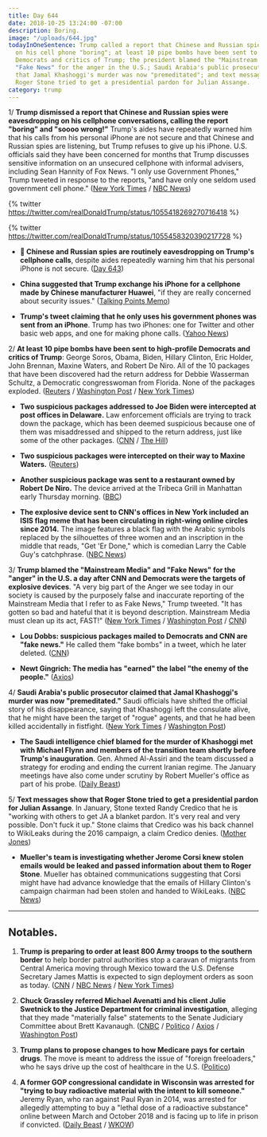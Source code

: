 ```yaml
---
title: Day 644
date: 2018-10-25 13:24:00 -07:00
description: Boring.
image: "/uploads/644.jpg"
todayInOneSentence: Trump called a report that Chinese and Russian spies were eavesdropping
  on his cell phone "boring"; at least 10 pipe bombs have been sent to high-profile
  Democrats and critics of Trump; the president blamed the "Mainstream Media" and
  "Fake News" for the anger in the U.S.; Saudi Arabia's public prosecutor claimed
  that Jamal Khashoggi's murder was now "premeditated"; and text messages show that
  Roger Stone tried to get a presidential pardon for Julian Assange.
category: trump
---
```


1/ **Trump dismissed a report that Chinese and Russian spies were eavesdropping on his cellphone conversations, calling the report "boring" and "soooo wrong!"** Trump's aides have repeatedly warned him that his calls from his personal iPhone are not secure and that Chinese and Russian spies are listening, but Trump refuses to give up his iPhone. U.S. officials said they have been concerned for months that Trump discusses sensitive information on an unsecured cellphone with informal advisers, including Sean Hannity of Fox News. "I only use Government Phones," Trump tweeted in response to the reports, "and have only one seldom used government cell phone." ([New York Times](https://www.nytimes.com/2018/10/25/us/politics/trump-cellphone-china-russia.html) / [NBC News](https://www.nbcnews.com/politics/donald-trump/u-s-officials-concerned-trump-discussing-sensitive-information-unsecured-cellphone-n924376))

{% twitter https://twitter.com/realDonaldTrump/status/1055418269270716418 %}

{% twitter https://twitter.com/realDonaldTrump/status/1055458320390217728 %}

* **📌 Chinese and Russian spies are routinely eavesdropping on Trump's cellphone calls**, despite aides repeatedly warning him that his personal iPhone is not secure. ([Day 643](https://whatthefuckjusthappenedtoday.com/2018/10/24/day-643/#7-chinese-and-russian-spies-are-rout))

* **China suggested that Trump exchange his iPhone for a cellphone made by Chinese manufacturer Huawei**, "if they are really concerned about security issues." ([Talking Points Memo](https://talkingpointsmemo.com/news/china-denies-nyt-trump-iphone-spying-report))

* **Trump's tweet claiming that he only uses his government phones was sent from an iPhone**. Trump has two iPhones: one for Twitter and other basic web apps, and one for making phone calls. ([Yahoo News](https://finance.yahoo.com/news/trump-tweet-claiming-apos-only-181337023.html))

2/ **At least 10 pipe bombs have been sent to high-profile Democrats and critics of Trump**: George Soros, Obama, Biden, Hillary Clinton, Eric Holder, John Brennan, Maxine Waters, and Robert De Niro. All of the 10 packages that have been discovered had the return address for Debbie Wasserman Schultz, a Democratic congresswoman from Florida. None of the packages exploded. ([Reuters](https://www.reuters.com/article/us-usa-packages/suspects-sought-in-sending-of-package-bombs-to-top-us-democrats-trump-critics-idUSKCN1MZ1CP) / [Washington Post](https://www.washingtonpost.com/nation/2018/10/25/mail-bomb-investigation-intensifies-suspicious-package-removed-robert-de-niros-building/) / [New York Times](https://www.nytimes.com/2018/10/25/nyregion/bomb-explosive-device.html))

* **Two suspicious packages addressed to Joe Biden were intercepted at post offices in Delaware.** Law enforcement officials are trying to track down the package, which has been deemed suspicious because one of them was misaddressed and shipped to the return address, just like some of the other packages. ([CNN](https://www.cnn.com/2018/10/25/politics/bombs-suspicious-packages-what-we-know/index.html) / [The Hill](https://thehill.com/policy/national-security/413061-law-enforcement-looking-into-potentially-suspicious-package))

* **Two suspicious packages were intercepted on their way to Maxine Waters.** ([Reuters](https://www.reuters.com/article/us-usa-packages-waters/fbi-confirms-two-more-suspicious-packages-addressed-to-california-congresswoman-idUSKCN1MZ06P))

* **Another suspicious package was sent to a restaurant owned by Robert De Niro.** The device arrived at the Tribeca Grill in Manhattan early Thursday morning. ([BBC](https://www.bbc.com/news/world-us-canada-45975447))

* **The explosive device sent to CNN's offices in New York included an ISIS flag meme that has been circulating in right-wing online circles since 2014.** The image features a black flag with the Arabic symbols replaced by the silhouettes of three women and an inscription in the middle that reads, "Get 'Er Done," which is comedian Larry the Cable Guy's catchphrase.  ([NBC News](https://www.nbcnews.com/news/us-news/explosive-device-sent-cnn-featured-parody-isis-flag-get-er-n924166))

3/ **Trump blamed the "Mainstream Media" and "Fake News" for the "anger" in the U.S. a day after CNN and Democrats were the targets of explosive devices**. "A very big part of the Anger we see today in our society is caused by the purposely false and inaccurate reporting of the Mainstream Media that I refer to as Fake News," Trump tweeted. "It has gotten so bad and hateful that it is beyond description. Mainstream Media must clean up its act, FAST!" ([New York Times](https://www.nytimes.com/2018/10/24/us/politics/trump-bomb-cnn-obama-clintons.html) / [Washington Post](https://www.washingtonpost.com/politics/trump-doubles-down-on-blaming-media-as-suspicious-packages-continue-to-surface/2018/10/25/507aeec2-d848-11e8-a10f-b51546b10756_story.html) / [CNN](https://www.cnn.com/2018/10/25/politics/trump-blames-media-for-anger-after-attacks/index.html))

* **Lou Dobbs: suspicious packages mailed to Democrats and CNN are "fake news."** He called them "fake bombs" in a tweet, which he later deleted. ([CNN](https://www.cnn.com/2018/10/25/media/lou-dobbs-fake-bombs/index.html))

* **Newt Gingrich: The media has "earned" the label "the enemy of the people."** ([Axios](https://www.axios.com/newt-gingrich-news-media-earned-enemy-of-the-people-6a2511cf-1226-4594-bb28-43d0e05ca030.html))

4/ **Saudi Arabia's public prosecutor claimed that Jamal Khashoggi's murder was now "premeditated."** Saudi officials have shifted the official story of his disappearance, saying that Khashoggi left the consulate alive, that he might have been the target of "rogue" agents, and that he had been killed accidentally in fistfight. ([New York Times](https://www.nytimes.com/2018/10/25/world/middleeast/saudi-arabia-jamal-khashoggi-turkey.html) / [Washington Post](https://www.washingtonpost.com/world/middle_east/saudi-arabia-says-khashoggis-killing-was-premeditated-in-latest-reversal/2018/10/25/d517f406-d7c4-11e8-8384-bcc5492fef49_story.html))

* **The Saudi intelligence chief blamed for the murder of Khashoggi met with Michael Flynn and members of the transition team shortly before Trump's inauguration**. Gen. Ahmed Al-Assiri and the team discussed a strategy for eroding and ending the current Iranian regime. The January meetings have also come under scrutiny by Robert Mueller's office as part of his probe. ([Daily Beast](https://www.thedailybeast.com/saudi-spy-met-with-team-trump-about-taking-down-iran))

5/ **Text messages show that Roger Stone tried to get a presidential pardon for Julian Assange**. In January, Stone texted Randy Credico that he is "working with others to get JA a blanket pardon. It's very real and very possible. Don't fuck it up." Stone claims that Credico was his back channel to WikiLeaks during the 2016 campaign, a claim Credico denies. ([Mother Jones](https://www.motherjones.com/politics/2018/10/text-messages-show-roger-stone-was-working-to-get-a-pardon-for-wikileaks-julian-assange/))

* **Mueller's team is investigating whether Jerome Corsi knew stolen emails would be leaked and passed information about them to Roger Stone**. Mueller has obtained communications suggesting that Corsi might have had advance knowledge that the emails of Hillary Clinton's campaign chairman had been stolen and handed to WikiLeaks. ([NBC News](https://www.nbcnews.com/politics/justice-department/mueller-has-evidence-suggesting-stone-associate-knew-clinton-emails-would-n924036))

---

## Notables.

1. **Trump is preparing to order at least 800 Army troops to the southern border** to help border patrol authorities stop a caravan of migrants from Central America moving through Mexico toward the U.S. Defense Secretary James Mattis is expected to sign deployment orders as soon as today. ([CNN](https://www.cnn.com/2018/10/25/politics/mattis-troops-southern-border/index.html) / [NBC News](https://www.nbcnews.com/politics/immigration/trump-says-he-s-bringing-out-military-secure-u-s-n924271) / [New York Times](https://www.nytimes.com/2018/10/25/us/politics/trump-army-border-mexico.html))

2. **Chuck Grassley referred Michael Avenatti and his client Julie Swetnick to the Justice Department for criminal investigation**, alleging that they made "materially false" statements to the Senate Judiciary Committee about Brett Kavanaugh. ([CNBC](https://www.cnbc.com/2018/10/25/chuck-grassley-refers-michael-avenatti-and-julie-swetnick-for-investigation.html) / [Politico](https://www.politico.com/story/2018/10/25/grassley-avenatti-swetnick-criminal-probe-940581) / [Axios](https://www.axios.com/michael-avenatti-julie-swetnick-doj-investigationd-384da247-b011-4fba-9753-67c3543fbb73.html) / [Washington Post](https://www.washingtonpost.com/politics/grassley-refers-avenatti-and-swetnick-to-justice-for-a-criminal-probe/2018/10/25/75ef7a02-d879-11e8-9559-712cbf726d1c_story.html))

3. **Trump plans to propose changes to how Medicare pays for certain drugs**. The move is meant to address the issue of "foreign freeloaders," who he says drive up the cost of healthcare in the U.S. ([Politico](https://www.politico.com/story/2018/10/25/trump-medicare-drug-prices-plan-888607))

4. **A former GOP congressional candidate in Wisconsin was arrested for "trying to buy radioactive material with the intent to kill someone."** Jeremy Ryan, who ran against Paul Ryan in 2014, was arrested for allegedly attempting to buy a "lethal dose of a radioactive substance" online between March and October 2018 and is facing up to life in prison if convicted. ([Daily Beast](https://www.thedailybeast.com/former-gop-candidate-arrested-for-attempting-to-kill-with-radioactive-material) / [WKOW](https://wkow.com/news/top-stories/2018/10/24/fbi-town-of-madison-man-tried-to-buy-radioactive-material-in-order-to-kill-someone/))